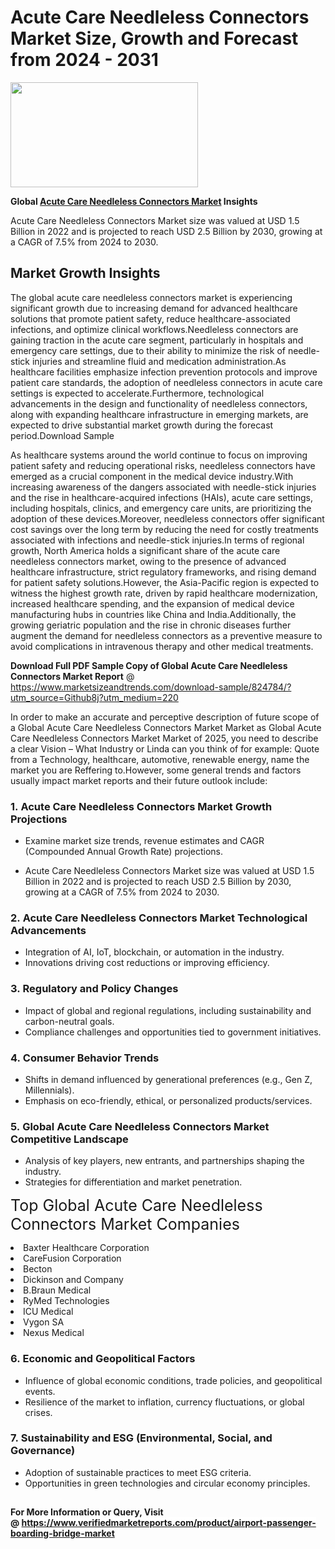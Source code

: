 <H1>Acute Care Needleless Connectors Market Size, Growth and Forecast from 2024 - 2031</H1><img class="aligncenter size-medium wp-image-584254" src="https://thirdeyenews.in/wp-content/uploads/2024/09/Global-Market-Research-300x168.jpeg" alt="" width="300" height="168" /><p><strong>Global&nbsp;<a href="https://www.marketsizeandtrends.com/download-sample/824784/?utm_source=Github8j?utm_medium=220">Acute Care Needleless Connectors Market</a> Insights</strong></p><p>Acute Care Needleless Connectors Market size was valued at USD 1.5 Billion in 2022 and is projected to reach USD 2.5 Billion by 2030, growing at a CAGR of 7.5% from 2024 to 2030.</p><p><h2>Market Growth Insights</h2> <p>The global acute care needleless connectors market is experiencing significant growth due to increasing demand for advanced healthcare solutions that promote patient safety, reduce healthcare-associated infections, and optimize clinical workflows.Needleless connectors are gaining traction in the acute care segment, particularly in hospitals and emergency care settings, due to their ability to minimize the risk of needle-stick injuries and streamline fluid and medication administration.As healthcare facilities emphasize infection prevention protocols and improve patient care standards, the adoption of needleless connectors in acute care settings is expected to accelerate.Furthermore, technological advancements in the design and functionality of needleless connectors, along with expanding healthcare infrastructure in emerging markets, are expected to drive substantial market growth during the forecast period.Download Sample</p> <p>As healthcare systems around the world continue to focus on improving patient safety and reducing operational risks, needleless connectors have emerged as a crucial component in the medical device industry.With increasing awareness of the dangers associated with needle-stick injuries and the rise in healthcare-acquired infections (HAIs), acute care settings, including hospitals, clinics, and emergency care units, are prioritizing the adoption of these devices.Moreover, needleless connectors offer significant cost savings over the long term by reducing the need for costly treatments associated with infections and needle-stick injuries.In terms of regional growth, North America holds a significant share of the acute care needleless connectors market, owing to the presence of advanced healthcare infrastructure, strict regulatory frameworks, and rising demand for patient safety solutions.However, the Asia-Pacific region is expected to witness the highest growth rate, driven by rapid healthcare modernization, increased healthcare spending, and the expansion of medical device manufacturing hubs in countries like China and India.Additionally, the growing geriatric population and the rise in chronic diseases further augment the demand for needleless connectors as a preventive measure to avoid complications in intravenous therapy and other medical treatments.</p><p><span class=""><strong>Download Full PDF Sample Copy of Global Acute Care Needleless Connectors Market Report</strong> @ <a href="https://www.marketsizeandtrends.com/download-sample/824784/?utm_source=Github8j?utm_medium=220" target="_blank">https://www.marketsizeandtrends.com/download-sample/824784/?utm_source=Github8j?utm_medium=220</a></span></p><p>In order to make an accurate and perceptive description of future scope of a Global&nbsp;Acute Care Needleless Connectors Market Market as Global&nbsp;Acute Care Needleless Connectors Market Market of 2025, you need to describe a clear Vision &ndash; What Industry or Linda can you think of for example: Quote from a Technology, healthcare, automotive, renewable energy, name the market you are Reffering to.However, some general trends and factors usually impact market reports and their future outlook include:</p><h3>1.&nbsp;<strong>Acute Care Needleless Connectors Market Growth Projections</strong></h3><ul><li>Examine market size trends, revenue estimates and CAGR (Compounded Annual Growth Rate) projections.</li><li><p>Acute Care Needleless Connectors Market size was valued at USD 1.5 Billion in 2022 and is projected to reach USD 2.5 Billion by 2030, growing at a CAGR of 7.5% from 2024 to 2030.</p></li></ul><h3>2.&nbsp;<strong>Acute Care Needleless Connectors Market Technological Advancements</strong></h3><ul><li>Integration of AI, IoT, blockchain, or automation in the industry.</li><li>Innovations driving cost reductions or improving efficiency.</li></ul><h3>3.&nbsp;<strong>Regulatory and Policy Changes</strong></h3><ul><li>Impact of global and regional regulations, including sustainability and carbon-neutral goals.</li><li>Compliance challenges and opportunities tied to government initiatives.</li></ul><h3>4.&nbsp;<strong>Consumer Behavior Trends</strong></h3><ul><li>Shifts in demand influenced by generational preferences (e.g., Gen Z, Millennials).</li><li>Emphasis on eco-friendly, ethical, or personalized products/services.</li></ul><h3>5.&nbsp;<strong>Global Acute Care Needleless Connectors Market Competitive Landscape</strong></h3><ul><li>Analysis of key players, new entrants, and partnerships shaping the industry.</li><li>Strategies for differentiation and market penetration.</li></ul><p data-pm-slice="1 1 []"><span style="color: inherit; font-family: inherit; font-size: 25px;">Top Global Acute Care Needleless Connectors Market Companies</span></p><div class="" data-test-id=""><p><li>Baxter Healthcare Corporation</li><li> CareFusion Corporation</li><li> Becton</li><li> Dickinson and Company</li><li> B.Braun Medical</li><li> RyMed Technologies</li><li> ICU Medical</li><li> Vygon SA</li><li> Nexus Medical</li></p></div><h3>6.&nbsp;<strong>Economic and Geopolitical Factors</strong></h3><ul><li>Influence of global economic conditions, trade policies, and geopolitical events.</li><li>Resilience of the market to inflation, currency fluctuations, or global crises.</li></ul><h3>7.&nbsp;<strong>Sustainability and ESG (Environmental, Social, and Governance)</strong></h3><ul><li>Adoption of sustainable practices to meet ESG criteria.</li><li>Opportunities in green technologies and circular economy principles.</li></ul><h2><strong style="font-size: 14px;">For More Information or Query, Visit @&nbsp;</strong><a style="background-color: #ffffff; font-size: 14px;" href="https://www.marketsizeandtrends.com/report/acute-care-needleless-connectors-market/" target="_blank">https://www.verifiedmarketreports.com/product/airport-passenger-boarding-bridge-market</a></h2>